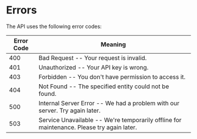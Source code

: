 # Errors

The API uses the following error codes:


Error Code | Meaning
---------- | -------
400 | Bad Request -- Your request is invalid.
401 | Unauthorized -- Your API key is wrong.
403 | Forbidden -- You don't have permission to access it.
404 | Not Found -- The specified entity could not be found.
500 | Internal Server Error -- We had a problem with our server. Try again later.
503 | Service Unavailable -- We're temporarily offline for maintenance. Please try again later.
